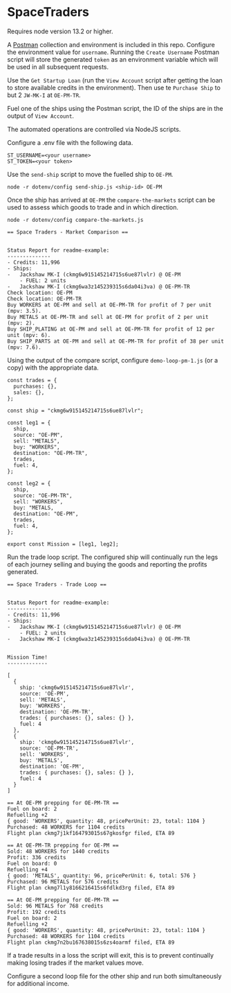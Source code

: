 # SpaceTraders

Requires node version 13.2 or higher.

A [Postman](https://www.postman.com/) collection and environment is included in this repo. Configure the environment value for `username`. Running the `Create Username` Postman script will store the generated `token` as an environment variable which will be used in all subsequent requests.

Use the `Get Startup Loan` (run the `View Account` script after getting the loan to store available credits in the environment). Then use te `Purchase Ship` to but 2 `JW-MK-I` at `OE-PM-TR`.

Fuel one of the ships using the Postman script, the ID of the ships are in the output of `View Account`.

The automated operations are controlled via NodeJS scripts.

Configure a .env file with the following data.

```
ST_USERNAME=<your username>
ST_TOKEN=<your token>
```

Use the `send-ship` script to move the fuelled ship to `OE-PM`.

`node -r dotenv/config send-ship.js <ship-id> OE-PM`

Once the ship has arrived at `OE-PM` the `compare-the-markets` script can be used to assess which goods to trade and in which direction.

`node -r dotenv/config compare-the-markets.js`

```
== Space Traders - Market Comparison ==


Status Report for readme-example:
--------------
- Credits: 11,996
- Ships:
-	Jackshaw MK-I (ckmg6w915145214715s6ue87lvlr) @ OE-PM
	- FUEL: 2 units
-	Jackshaw MK-I (ckmg6wa3z145239315s6da04i3va) @ OE-PM-TR
Check location: OE-PM
Check location: OE-PM-TR
Buy WORKERS at OE-PM and sell at OE-PM-TR for profit of 7 per unit (mpv: 3.5).
Buy METALS at OE-PM-TR and sell at OE-PM for profit of 2 per unit (mpv: 2).
Buy SHIP_PLATING at OE-PM and sell at OE-PM-TR for profit of 12 per unit (mpv: 6).
Buy SHIP_PARTS at OE-PM and sell at OE-PM-TR for profit of 38 per unit (mpv: 7.6).
```

Using the output of the compare script, configure `demo-loop-pm-1.js` (or a copy) with the appropriate data.

```
const trades = {
  purchases: {},
  sales: {},
};

const ship = "ckmg6w915145214715s6ue87lvlr";

const leg1 = {
  ship,
  source: "OE-PM",
  sell: "METALS",
  buy: "WORKERS",
  destination: "OE-PM-TR",
  trades,
  fuel: 4,
};

const leg2 = {
  ship,
  source: "OE-PM-TR",
  sell: "WORKERS",
  buy: "METALS,
  destination: "OE-PM",
  trades,
  fuel: 4,
};

export const Mission = [leg1, leg2];
```

Run the trade loop script. The configured ship will continually run the legs of each journey selling and buying the goods and reporting the profits generated.

```
== Space Traders - Trade Loop ==


Status Report for readme-example:
--------------
- Credits: 11,996
- Ships:
-	Jackshaw MK-I (ckmg6w915145214715s6ue87lvlr) @ OE-PM
	- FUEL: 2 units
-	Jackshaw MK-I (ckmg6wa3z145239315s6da04i3va) @ OE-PM-TR


Mission Time!
-------------

[
  {
    ship: 'ckmg6w915145214715s6ue87lvlr',
    source: 'OE-PM',
    sell: 'METALS',
    buy: 'WORKERS',
    destination: 'OE-PM-TR',
    trades: { purchases: {}, sales: {} },
    fuel: 4
  },
  {
    ship: 'ckmg6w915145214715s6ue87lvlr',
    source: 'OE-PM-TR',
    sell: 'WORKERS',
    buy: 'METALS',
    destination: 'OE-PM',
    trades: { purchases: {}, sales: {} },
    fuel: 4
  }
]

== At OE-PM prepping for OE-PM-TR ==
Fuel on board: 2
Refuelling +2
{ good: 'WORKERS', quantity: 48, pricePerUnit: 23, total: 1104 }
Purchased: 48 WORKERS for 1104 credits
Flight plan ckmg7j1kf164793015s67gkosfgr filed, ETA 89

== At OE-PM-TR prepping for OE-PM ==
Sold: 48 WORKERS for 1440 credits
Profit: 336 credits
Fuel on board: 0
Refuelling +4
{ good: 'METALS', quantity: 96, pricePerUnit: 6, total: 576 }
Purchased: 96 METALS for 576 credits
Flight plan ckmg7l1y8166216415s6fdlkd3rg filed, ETA 89

== At OE-PM prepping for OE-PM-TR ==
Sold: 96 METALS for 768 credits
Profit: 192 credits
Fuel on board: 2
Refuelling +2
{ good: 'WORKERS', quantity: 48, pricePerUnit: 23, total: 1104 }
Purchased: 48 WORKERS for 1104 credits
Flight plan ckmg7n2bu167638015s6zs4oarmf filed, ETA 89
```

If a trade results in a loss the script will exit, this is to prevent continually making losing trades if the market values move.

Configure a second loop file for the other ship and run both simultaneously for additional income.

